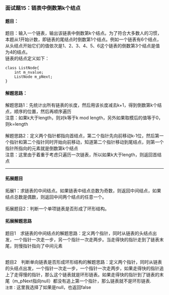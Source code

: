 ### 面试题15：链表中倒数第k个结点

#### 题目：
题目：输入一个链表，输出该链表中倒数第k个结点。为了符合大多数人的习惯，本题从1开始计数，即链表的尾结点时倒数第1个结点。例如一个链表有6个结点，从头结点开始它们的值依次是1、2、3、4、5、6这个链表的倒数第3个结点是值为4的结点。<br/>
链表的结点定义如下：
```
class ListNode{
	int m_nvalue;
	ListNode m_pNext;
}
```


#### 解题思路：
解题思路1：先统计出所有链表的长度，然后用该长度减去k+1，得到倒数第k个结点，顺序的位置，然后再顺序遍历<br/>
注意：如果k大于length，则对k等于k mod length，另外如果取模后的值等于0，则k=length<br/>
<br/>
解题思路2：定义两个指针都指向首结点，第二个指针先向前移动k-1位，然后第一个指针和第二个指针同时开始向前移动，知道第二个指针移动到尾结点，则第一个指针所指向的元素就是倒数第k个结点<br/>
注意：这里由于着重于考虑只遍历一次链表，所以如果k大于length，则返回首结点
<hr/>

#### 拓展题目
拓展1：求链表的中间结点。如果链表中结点总数为奇数，则返回中间结点，如果结点总数是偶数，则返回中间两个结点的任意一个。<br/><br/>
拓展题目2：判断一个单项链表是否形成了环形结构。<br/>

#### 拓展解题思路
题目1&emsp;求链表的中间结点的解题思路：定义两个指针，同时从链表的头结点出发，一个指针一次走一步，另一个指针一次走两步。当走得快的指针走到了链表末尾，则慢指针指向了中间元素<br/>
<br/>

题目2&emsp;判断单向链表是否形成环形结构的解题思路：定义两个指针，同时从链表的头结点出发，一个指针一次走一步，一个指针一次走两步，如果走得快的指针追上了走得慢的指针，那么这个链表就是环形链表。如果走得快的指针到了链表的末尾（m_pNext指向null）都没有追上第一个指针，那么链表就不是环形链表.<br/>
`注意：`这里我选择了如果是null，也返回false

